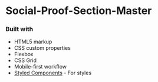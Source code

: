 # Social-Proof-Section-Master
### Built with

- HTML5 markup
- CSS custom properties
- Flexbox
- CSS Grid
- Mobile-first workflow
- [Styled Components](https://styled-components.com/) - For styles
